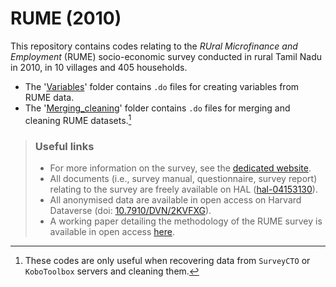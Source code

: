 # RUME (2010)

This repository contains codes relating to the *RUral Microfinance and Employment* (RUME) socio-economic survey conducted in rural Tamil Nadu in 2010, in 10 villages and 405 households.

* The '[Variables](https://github.com/neemsis/RUME/tree/main/Variables)' folder contains `.do` files for creating variables from RUME data.
* The '[Merging_cleaning](https://github.com/neemsis/RUME/tree/main/Merging_cleaning)' folder contains `.do` files for merging and cleaning RUME datasets.[^1]

[^1]: These codes are only useful when recovering data from `SurveyCTO` or `KoboToolbox` servers and cleaning them.

> ### Useful links
> 
> * For more information on the survey, see the [dedicated website](https://odriis.hypotheses.org/projects/data/rume).
> * All documents (i.e., survey manual, questionnaire, survey report) relating to the survey are freely available on HAL ([hal-04153130](https://hal.science/hal-04153130)).
> * All anonymised data are available in open access on Harvard Dataverse (doi: [10.7910/DVN/2KVFXG](https://doi.org/10.7910/DVN/2KVFXG)).
> * A working paper detailing the methodology of the RUME survey is available in open access [here](https://dial.ird.fr/wp-content/uploads/2024/03/2024-02-NEEMSIS_data_context.pdf).
